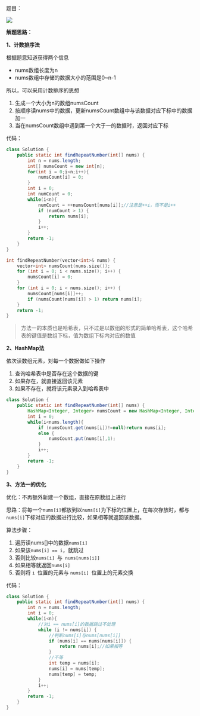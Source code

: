 题目：

![](D:\Files\study\LeetCode\剑指\03—数组中重复的数字.png)

**解题思路：**

**1、计数排序法**

根据题意知道获得两个信息

+ nums数组长度为n
+ nums数组中存储的数据大小的范围是0~n-1

所以，可以采用计数排序的思想

1. 生成一个大小为n的数组numsCount
2. 按顺序读nums中的数据，更新numsCount数组中与该数据对应下标中的数据加一
3. 当在numsCount数组中遇到第一个大于一的数据时，返回对应下标

代码：

```java
class Solution {
    public static int findRepeatNumber(int[] nums) {
        int n = nums.length;
        int[] numsCount = new int[n];
        for(int i = 0;i<n;i++){
            numsCount[i] = 0;
        }
        int i = 0;
        int numCount = 0;
        while(i<n){
            numCount = ++numsCount[nums[i]];//注意是++i，而不是i++
            if (numCount > 1) {
                return nums[i];
            }
            i++;
        }
        return -1;
    }
}
```

```c++
int findRepeatNumber(vector<int>& nums) {
	vector<int> numsCount(nums.size());
	for (int i = 0; i < nums.size(); i++) {
		numsCount[i] = 0;
	}
	for (int i = 0; i < nums.size(); i++) {
		numsCount[nums[i]]++;
		if (numsCount[nums[i]] > 1) return nums[i];
	}
	return -1;
}
```

> 方法一的本质也是哈希表，只不过是以数组的形式的简单哈希表，这个哈希表的键值是数组下标，值为数组下标内对应的数值

**2、HashMap法**

依次读数组元素，对每一个数据做如下操作

1. 查询哈希表中是否存在这个数据的键
2. 如果存在，就直接返回该元素
3. 如果不存在，就将该元素录入到哈希表中

```java
class Solution {
    public static int findRepeatNumber(int[] nums) {
        HashMap<Integer, Integer> numsCount = new HashMap<Integer, Integer>();
        int i = 0;
        while(i<nums.length){
            if (numsCount.get(nums[i])!=null)return nums[i];
            else {
                numsCount.put(nums[i],1);
            }
            i++;
        }
        return -1;
    }
}
```



**3、方法一的优化**

优化：不再额外新建一个数组，直接在原数组上进行

思路：将每一个`nums[i]`都放到以`nums[i]`为下标的位置上，在每次存放时，都与`nums[i]`下标对应的数据进行比较，如果相等就返回该数据。

算法步骤：

1. 遍历读nums[]中的数据`nums[i]`
2. 如果该`nums[i] == i`，就跳过
3. 否则比较`nums[i] `与` nums[nums[i]]`
4. 如果相等就返回`nums[i]`
5. 否则将 `i `位置的元素与 `nums[i] `位置上的元素交换

代码：

```java
class Solution {
    public static int findRepeatNumber(int[] nums) {
        int n = nums.length;
        int i = 0;
        while(i<n){
        	//对i == nums[i]的数据跳过不处理
            while (i != nums[i]) {
            	//判断nums[i]与nums[nums[i]]
                if (nums[i] == nums[nums[i]]) {
                    return nums[i];//如果相等
                }
                //不等
                int temp = nums[i];
                nums[i] = nums[temp];
                nums[temp] = temp;
            }
            i++;
        }
        return -1;
    }
}
```

```c++
```

